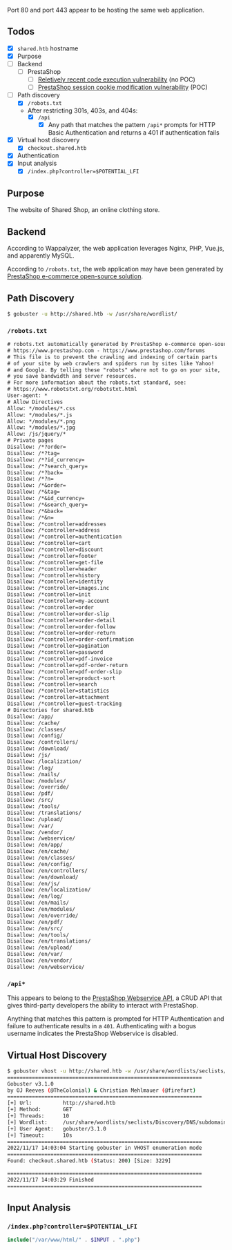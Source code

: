 
Port 80 and port 443 appear to be hosting the same web application.

## Todos

- [X] `shared.htb` hostname
- [X] Purpose
- [ ] Backend
	- [ ] PrestaShop
		- [ ] [Reletively recent code execution vulnerability](https://www.bleepingcomputer.com/news/security/hackers-exploited-prestashop-zero-day-to-breach-online-stores/) (no POC)
		- [ ] [PrestaShop session cookie modification vulnerability](https://www.ambionics.io/blog/prestashop-privilege-escalation) (POC)
- [ ] Path discovery
	- [x] `/robots.txt`
	- After restricting 301s, 403s, and 404s:
		- [x] `/api`
			- [x] Any path that matches the pattern `/api*` prompts for HTTP Basic Authentication and returns a 401 if authentication fails
- [x] Virtual host discovery
	- [x] `checkout.shared.htb`
- [x] Authentication
- [x] Input analysis
	- [x] `/index.php?controller=$POTENTIAL_LFI`

## Purpose

The website of Shared Shop, an online clothing store.

## Backend

According to Wappalyzer, the web application leverages Nginx, PHP, Vue.js, and apparently MySQL.

According to `/robots.txt`, the web application may have been generated by [PrestaShop e-commerce open-source solution](https://www.prestashop.com/en).

## Path Discovery

```bash
$ gobuster -u http://shared.htb -w /usr/share/wordlist/
```

### `/robots.txt`

```txt
# robots.txt automatically generated by PrestaShop e-commerce open-source solution
# https://www.prestashop.com - https://www.prestashop.com/forums
# This file is to prevent the crawling and indexing of certain parts
# of your site by web crawlers and spiders run by sites like Yahoo!
# and Google. By telling these "robots" where not to go on your site,
# you save bandwidth and server resources.
# For more information about the robots.txt standard, see:
# https://www.robotstxt.org/robotstxt.html
User-agent: *
# Allow Directives
Allow: */modules/*.css
Allow: */modules/*.js
Allow: */modules/*.png
Allow: */modules/*.jpg
Allow: /js/jquery/*
# Private pages
Disallow: /*?order=
Disallow: /*?tag=
Disallow: /*?id_currency=
Disallow: /*?search_query=
Disallow: /*?back=
Disallow: /*?n=
Disallow: /*&order=
Disallow: /*&tag=
Disallow: /*&id_currency=
Disallow: /*&search_query=
Disallow: /*&back=
Disallow: /*&n=
Disallow: /*controller=addresses
Disallow: /*controller=address
Disallow: /*controller=authentication
Disallow: /*controller=cart
Disallow: /*controller=discount
Disallow: /*controller=footer
Disallow: /*controller=get-file
Disallow: /*controller=header
Disallow: /*controller=history
Disallow: /*controller=identity
Disallow: /*controller=images.inc
Disallow: /*controller=init
Disallow: /*controller=my-account
Disallow: /*controller=order
Disallow: /*controller=order-slip
Disallow: /*controller=order-detail
Disallow: /*controller=order-follow
Disallow: /*controller=order-return
Disallow: /*controller=order-confirmation
Disallow: /*controller=pagination
Disallow: /*controller=password
Disallow: /*controller=pdf-invoice
Disallow: /*controller=pdf-order-return
Disallow: /*controller=pdf-order-slip
Disallow: /*controller=product-sort
Disallow: /*controller=search
Disallow: /*controller=statistics
Disallow: /*controller=attachment
Disallow: /*controller=guest-tracking
# Directories for shared.htb
Disallow: /app/
Disallow: /cache/
Disallow: /classes/
Disallow: /config/
Disallow: /controllers/
Disallow: /download/
Disallow: /js/
Disallow: /localization/
Disallow: /log/
Disallow: /mails/
Disallow: /modules/
Disallow: /override/
Disallow: /pdf/
Disallow: /src/
Disallow: /tools/
Disallow: /translations/
Disallow: /upload/
Disallow: /var/
Disallow: /vendor/
Disallow: /webservice/
Disallow: /en/app/
Disallow: /en/cache/
Disallow: /en/classes/
Disallow: /en/config/
Disallow: /en/controllers/
Disallow: /en/download/
Disallow: /en/js/
Disallow: /en/localization/
Disallow: /en/log/
Disallow: /en/mails/
Disallow: /en/modules/
Disallow: /en/override/
Disallow: /en/pdf/
Disallow: /en/src/
Disallow: /en/tools/
Disallow: /en/translations/
Disallow: /en/upload/
Disallow: /en/var/
Disallow: /en/vendor/
Disallow: /en/webservice/
```

### `/api*`

This appears to belong to the [PrestaShop Webservice API](https://devdocs.prestashop-project.org/8/webservice/), a CRUD API that gives third-party developers the ability to interact with PrestaShop.

Anything that matches this pattern is prompted for HTTP Authentication and failure to authenticate results in a `401`. Authenticating with a bogus username indicates the PrestaShop Webservice is disabled.

## Virtual Host Discovery

```bash
$ gobuster vhost -u http://shared.htb -w /usr/share/wordlists/seclists/Discovery/DNS/subdomains-top1million-5000.txt
===============================================================
Gobuster v3.1.0
by OJ Reeves (@TheColonial) & Christian Mehlmauer (@firefart)
===============================================================
[+] Url:          http://shared.htb
[+] Method:       GET
[+] Threads:      10
[+] Wordlist:     /usr/share/wordlists/seclists/Discovery/DNS/subdomains-top1million-5000.txt
[+] User Agent:   gobuster/3.1.0
[+] Timeout:      10s
===============================================================
2022/11/17 14:03:04 Starting gobuster in VHOST enumeration mode
===============================================================
Found: checkout.shared.htb (Status: 200) [Size: 3229]

===============================================================
2022/11/17 14:03:29 Finished
===============================================================
```

## Input Analysis

### `/index.php?controller=$POTENTIAL_LFI`

```php
include("/var/www/html/" . $INPUT . ".php")
```